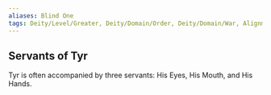 ```yaml
---
aliases: Blind One
tags: Deity/Level/Greater, Deity/Domain/Order, Deity/Domain/War, Alignment/LG, Deity/Group/Circle_of_Greater_Powers
---
```

## Servants of Tyr
Tyr is often accompanied by three servants: His Eyes, His Mouth, and His Hands.